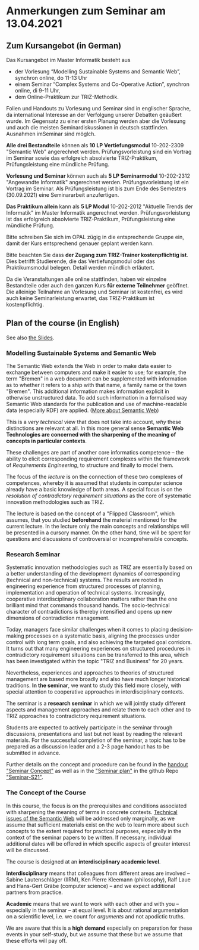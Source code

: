 # Anmerkungen zum Seminar am 13.04.2021

## Zum Kursangebot (in German)

Das Kursangebot im Master Informatik besteht aus
* der Vorlesung “Modelling Sustainable Systems and Semantic Web”, synchron
  online, do 11-13 Uhr
* einem Seminar “Complex Systems and Co-Operative Action”, synchron online, di
  9-11 Uhr,
* dem Online-Praktikum zur TRIZ-Methodik.

Folien und Handouts zu Vorlesung und Seminar sind in englischer Sprache, da
international Interesse an der Verfolgung unserer Debatten geäußert wurde.  Im
Gegensatz zu einer ersten Planung werden aber die Vorlesung und auch die
meisten Seminardiskussionen in deutsch stattfinden. Ausnahmen imSeminar sind
möglch.

__Alle drei Bestandteile__ können als __10 LP Vertiefungsmodul__ 10-202-2309
"Semantic Web" angerechnet werden. Prüfungsvorleistung sind ein Vortrag im
Seminar sowie das erfolgreich absolvierte TRIZ-Praktikum, Prüfungsleistung
eine mündliche Prüfung.

__Vorlesung und Seminar__ können auch als __5 LP Seminarmodul__ 10-202-2312
"Angewandte Informatik" angerechnet werden. Prüfungsvorleistung ist ein Vortrag
im Seminar. Als Prüfungsleistung ist bis zum Ende des Semesters (30.09.2021)
eine Seminararbeit anzufertigen.

__Das Praktikum allein__ kann als __5 LP Modul__ 10-202-2012 "Aktuelle Trends
der Informatik" im Master Informatik angerechnet werden. Prüfungsvorleistung
ist das erfolgreich absolvierte TRIZ-Praktikum, Prüfungsleistung eine
mündliche Prüfung.

Bitte schreiben Sie sich im OPAL zügig in die entsprechende Gruppe ein, damit
der Kurs entsprechend genauer geplant werden kann.

Bitte beachten Sie dass __der Zugang zum TRIZ-Trainer kostenpflichtig ist__.
Dies betrifft Studierende, die das Vertiefungsmodul oder das Praktikumsmodul
belegen.  Detail werden mündlich erläutert.

Da die Veranstaltungen alle online stattfinden, haben wir einzelne
Bestandteile oder auch den ganzen Kurs __für externe Teilnehmer__ geöffnet.
Die alleinige Teilnahme an Vorlesung und Seminar ist kostenfrei, es wird auch
keine Seminarleistung erwartet, das TRIZ-Praktikum ist kostenpflichtig.

## Plan of the course (in English)

See also [the Slides](Slides.pdf).

### Modelling Sustainable Systems and Semantic Web

The Semantic Web extends the Web in order to make data easier to exchange
between computers and make it easier to use; for example, the term "Bremen" in
a web document can be supplemented with information as to whether it refers to
a ship with that name, a family name or the town "Bremen".  This additional
information makes information explicit in otherwise unstructured data.  To add
such information in a formalised way Semantic Web standards for the
publication and use of machine-readable data (especially RDF) are applied.
([More about Semantic Web](https://en.wikipedia.org/wiki/Semantic_Web))

This is a _very technical_ view that does not take into account, _why_ these
distinctions are relevant at all.  In this more general sense __Semantic Web
Technologies are concerned with the sharpening of the meaning of concepts in
particular contexts__.

These challenges are part of another core informatics competence &ndash; the
ability to elicit corresponding requirement complexes within the framework of
_Requirements Engineering_, to structure and finally to model them.

The focus of the _lecture_ is on the connection of these two complexes of
competences, whereby it is assumed that students in computer science already
have a basic knowledge of both areas.  A special focus is on the _resolution
of contradictory requirement situations_ as the core of systematic innovation
methodologies such as TRIZ.

The lecture is based on the concept of a "Flipped Classroom", which assumes,
that you studied __beforehand__ the material mentioned for the current
lecture. In the lecture only the main concepts and relationships will be
presented in a cursory manner.  On the other hand, time will be spent for
questions and discussions of controversial or incomprehensible concepts.

### Research Seminar

Systematic innovation methodologies such as TRIZ are essentially based on a
better understanding of the development dynamics of corresponding (technical
and non-technical) systems.  The results are rooted in engineering experience
from structured processes of planning, implementation and operation of
technical systems. Increasingly, cooperative interdisciplinary collaboration
matters rather than the one brilliant mind that commands thousand hands. The
socio-technical character of contradictions is thereby intensified and opens
up new dimensions of contradiction management.

Today, managers face similar challenges when it comes to placing
decision-making processes on a systematic basis, aligning the processes under
control with long term goals, and also achieving the targeted goal corridors.
It turns out that many engineering experiences on structured procedures in
contradictory requirement situations can be transferred to this area, which
has been investigated within the topic "TRIZ and Business" for 20 years.

Nevertheless, experiences and approaches to theories of structured management
are based more broadly and also have much longer historical traditions. __In
the seminar__, we want to study this field more closely, with special
attention to cooperative approaches in interdisciplinary contexts.

The seminar is a __research seminar__ in which we will jointly study different
aspects and management approaches and relate them to each other and to TRIZ
approaches to contradictory requirement situations.

Students are expected to actively participate in the seminar through
discussions, presentations and last but not least by reading the relevant
materials.  For the successful completion of the seminar, a topic has to be
prepared as a discussion leader and a 2-3 page handout has to be submitted in
advance.

Further details on the concept and procedure can be found in the [handout
"Seminar Concept"](../Seminarconcept.pdf) as well as in the ["Seminar
plan"](../Seminarplan.md) in the github Repo
["Seminar-S21"](https://github.com/wumm-project/Seminar-S21).

### The Concept of the Course

In this course, the focus is on the prerequisites and conditions associated
with sharpening the meaning of terms in concrete contexts.  [Technical issues
of the Semantic Web](https://www.semantic-web-grundlagen.de/) will be
addressed only marginally, as we assume that sufficient materials exist on the
web to learn more about such concepts to the extent required for practical
purposes, especially in the context of the seminar papers to be written. If
necessary, individual additional dates will be offered in which specific
aspects of greater interest will be discussed.

The course is designed at an __interdisciplinary academic level__. 

__Interdisciplinary__ means that colleagues from different areas are involved
&ndash; Sabine Lautenschläger (IIRM), Ken Pierre Kleemann (philosophy), Ralf
Laue and Hans-Gert Gräbe (computer science) &ndash; and we expect additional
partners from practice.

__Academic__ means that we want to work with each other and with you &ndash;
especially in the seminar &ndash; at equal level. It is about rational
argumentation on a scientific level, i.e. we count for _arguments_ and not
apodictic truths.

We are aware that this is a __high demand__ especially on preparation for
these events in your self-study, but we assume that these but we assume that
these efforts will pay off.

